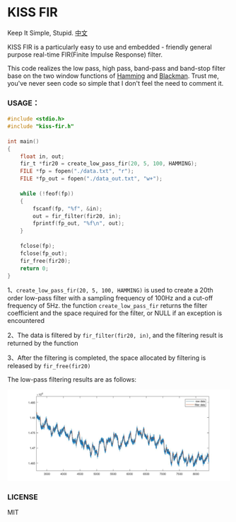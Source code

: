 # KISS FIR

Keep It Simple, Stupid. [中文](./readme-zh.md)

KISS FIR is a particularly easy to use and embedded - friendly general purpose real-time FIR(Finite Impulse Response) filter.

This code realizes the low pass, high pass, band-pass and band-stop filter base on the two window functions of <u>Hamming</u> and <u>Blackman</u>. Trust me, you've never seen code so simple that I don't feel the need to comment it.

### USAGE：

```c
#include <stdio.h>
#include "kiss-fir.h"

int main()
{
    float in, out;
    fir_t *fir20 = create_low_pass_fir(20, 5, 100, HAMMING);
    FILE *fp = fopen("./data.txt", "r");
    FILE *fp_out = fopen("./data_out.txt", "w+");

    while (!feof(fp))
    {
        fscanf(fp, "%f", &in);
        out = fir_filter(fir20, in);
        fprintf(fp_out, "%f\n", out);
    }

    fclose(fp);
    fclose(fp_out);
    fir_free(fir20);
    return 0;
}
```

1、`create_low_pass_fir(20, 5, 100, HAMMING)` is  used to create a 20th order low-pass filter with a sampling frequency of 100Hz and a cut-off frequency of 5Hz. the function `create_low_pass_fir` returns the filter coefficient and the space required for the filter, or NULL if an exception is encountered

2、The data is filtered by `fir_filter(fir20, in)`, and the filtering result is returned by the function

3、After the filtering is completed, the space allocated by filtering is released by `fir_free(fir20)`

The low-pass filtering results are as follows:

![lowpass](./lowpass.jpg)



### LICENSE

MIT

